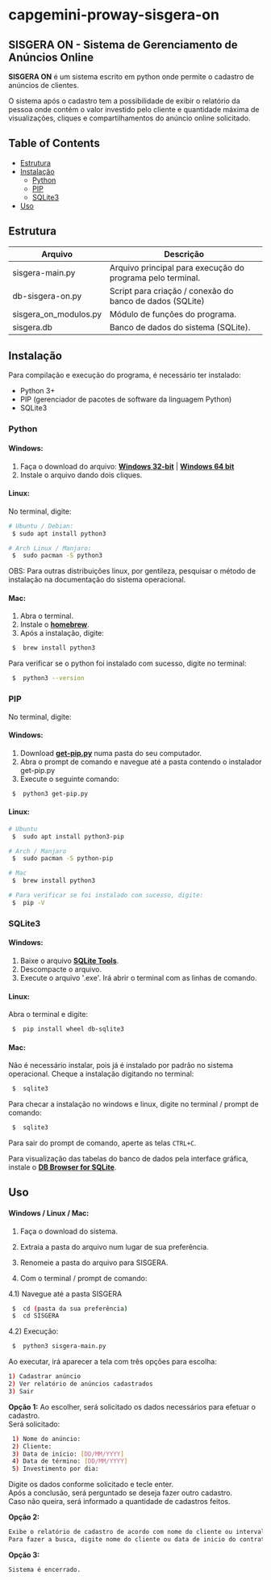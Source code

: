 # capgemini-proway-sisgera-on
## SISGERA ON - Sistema de Gerenciamento de Anúncios Online

**SISGERA ON** é um sistema escrito em python onde permite o cadastro de anúncios de clientes.

O sistema após o cadastro tem a possibilidade de exibir o relatório da pessoa onde contém o valor investido pelo cliente e quantidade máxima de visualizações, cliques e compartilhamentos do anúncio online solicitado.


## Table of Contents

- [Estrutura](#Estrutura)
- [Instalação](#Instalação)
   - [Python](#Python)
   - [PIP](#PIP)
   - [SQLite3](#SQLite3)
- [Uso](#Usage)


## Estrutura
| Arquivo | Descrição |
| --- | --- |
| sisgera-main.py | Arquivo principal para execução do programa pelo terminal. |
| db-sisgera-on.py | Script para criação / conexão do banco de dados (SQLite) |
| sisgera_on_modulos.py | Módulo de funções do programa. |
| sisgera.db | Banco de dados do sistema (SQLite). |  



## Instalação
Para compilação e execução do programa, é necessário ter instalado:
- Python 3+
- PIP (gerenciador de pacotes de software da linguagem Python)
- SQLite3


### Python

#### Windows:
1) Faça o download do arquivo: [**Windows 32-bit**](https://www.python.org/ftp/python/3.9.5/python-3.9.5.exe) | [**Windows 64 bit**](https://www.python.org/ftp/python/3.9.5/python-3.9.5-amd64.exe)  
2) Instale o arquivo dando dois cliques.

#### Linux:  

No terminal, digite:

```bash
# Ubuntu / Debian:
 $ sudo apt install python3

# Arch Linux / Manjaro:
 $  sudo pacman -S python3
 ```

OBS: Para outras distribuições linux, por gentileza, pesquisar o método de instalação na documentação do sistema operacional.

#### Mac:
1) Abra o terminal.
2) Instale o [**homebrew**](https://brew.sh/#install).
3) Após a instalação, digite:
```bash
 $  brew install python3
 ```

Para verificar se o python foi instalado com sucesso, digite no terminal:
```bash
 $  python3 --version
 ```

### PIP
No terminal, digite:

#### Windows: 
1) Download [**get-pip.py**](https://bootstrap.pypa.io/get-pip.py) numa pasta do seu computador.  
2) Abra o prompt de comando e navegue até a pasta contendo o instalador get-pip.py  
3) Execute o seguinte comando:  
```bash
 $  python3 get-pip.py
 ```


#### Linux:
```bash
# Ubuntu
 $  sudo apt install python3-pip

# Arch / Manjaro
 $  sudo pacman -S python-pip

# Mac
 $  brew install python3

# Para verificar se foi instalado com sucesso, digite:
 $  pip -V
```

### SQLite3
#### Windows: 
1) Baixe o arquivo [**SQLite Tools**](https://www.sqlite.org/2021/sqlite-tools-win32-x86-3350500.zip).
2) Descompacte o arquivo.
3) Execute o arquivo '.exe'. Irá abrir o terminal com as linhas de comando.

#### Linux:
Abra o terminal e digite:
```bash
 $  pip install wheel db-sqlite3
 ```

#### Mac:
Não é necessário instalar, pois já é instalado por padrão no sistema operacional.
Cheque a instalação digitando no terminal:
```bash
 $  sqlite3
 ```

Para checar a instalação no windows e linux, digite no terminal / prompt de comando:
```bash
 $  sqlite3
 ```

Para sair do prompt de comando, aperte as telas ``` CTRL+C ```.

Para visualização das tabelas do banco de dados pela interface gráfica, instale o [**DB Browser for SQLite**](https://sqlitebrowser.org/).


## Uso
#### Windows / Linux / Mac:

1) Faça o download do sistema.  

2) Extraia a pasta do arquivo num lugar de sua preferência.  

3) Renomeie a pasta do arquivo para SISGERA.  

4) Com o terminal / prompt de comando:  

4.1) Navegue até a pasta SISGERA  
```bash
 $  cd (pasta da sua preferência)
 $  cd SISGERA 
```

4.2) Execução:
```bash
 $  python3 sisgera-main.py
```

Ao executar, irá aparecer a tela com três opções para escolha:  
 ```bash
 1) Cadastrar anúncio
 2) Ver relatório de anúncios cadastrados
 3) Sair
 ```

**Opção 1:**
 Ao escolher, será solicitado os dados necessários para efetuar o cadastro.  
 Será solicitado:
 ```bash
  1) Nome do anúncio:
  2) Cliente:
  3) Data de início: [DD/MM/YYYY]
  4) Data de término: [DD/MM/YYYY]
  5) Investimento por dia:
 ```
 
 Digite os dados conforme solicitado e tecle enter.  
 Após a conclusão, será perguntado se deseja fazer outro cadastro.  
 Caso não queira, será informado a quantidade de cadastros feitos.  

**Opção 2:**
 ```bash
 Exibe o relatório de cadastro de acordo com nome do cliente ou intervalo de tempo.
 Para fazer a busca, digite nome do cliente ou data de inicio do contrato do cadastro.
 ```
 
**Opção 3:**
 ```bash
 Sistema é encerrado.
  ```

